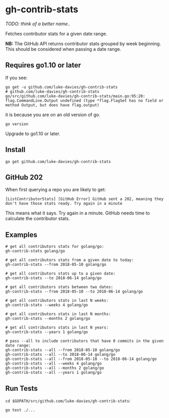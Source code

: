 # gh-contrib-stats

*TODO: think of a better name..*

Fetches contributor stats for a given date range.

**NB:** The GitHub API returns contributor stats grouped by week beginning. This should be considered when passing a date range.

## Requires go1.10 or later

If you see:
```
go get -u github.com/luke-davies/gh-contrib-stats
# github.com/luke-davies/gh-contrib-stats
go/src/github.com/luke-davies/gh-contrib-stats/main.go:95:20: flag.CommandLine.Output undefined (type *flag.FlagSet has no field or method Output, but does have flag.output)
```
it is because you are on an old version of go.
```
go version
```
Upgrade to go1.10 or later.


## Install
`go get github.com/luke-davies/gh-contrib-stats`

## GitHub 202
When first querying a repo you are likely to get:

`[ListContributorStats] [GitHub Error] GitHub sent a 202, meaning they don't have those stats ready. Try again in a minute`

This means what it says. Try again in a minute. GitHub needs time to calculate the contributor stats.

## Examples
```
# get all contributors stats for golang/go:
gh-contrib-stats golang/go

# get all contributors stats from a given date to today:
gh-contrib-stats --from 2018-05-10 golang/go

# get all contributors stats up to a given date:
gh-contrib-stats --to 2018-06-14 golang/go

# get all contributors stats between two dates:
gh-contrib-stats --from 2018-05-10 --to 2018-06-14 golang/go

# get all contributors stats in last N weeks:
gh-contrib-stats --weeks 4 golang/go

# get all contributors stats in last N months:
gh-contrib-stats --months 2 golang/go

# get all contributors stats in last N years:
gh-contrib-stats --years 1 golang/go

# pass --all to include contributors that have 0 commits in the given date range:
gh-contrib-stats --all --from 2018-05-10 golang/go
gh-contrib-stats --all --to 2018-06-14 golang/go
gh-contrib-stats --all --from 2018-05-10 --to 2018-06-14 golang/go
gh-contrib-stats --all --weeks 4 golang/go
gh-contrib-stats --all --months 2 golang/go
gh-contrib-stats --all --years 1 golang/go

```

## Run Tests

`cd $GOPATH/src/github.com/luke-davies/gh-contrib-stats`:

`go test ./...`
